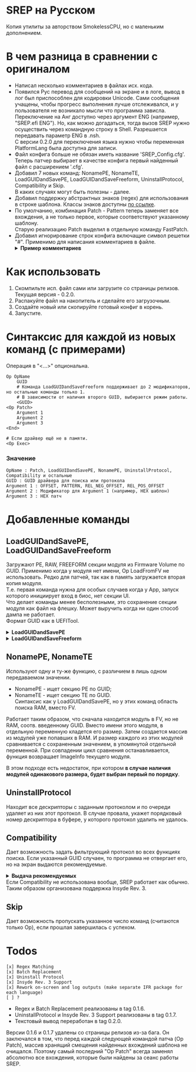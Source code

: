 # SREP на Русском
Копия утилиты за авторством SmokelessCPU, но с маленьким дополнением.

# В чем разница в сравнении с оригиналом
* Написал несколько комментариев в файлах исх. кода.
* Появился Рус перевод для сообщений на экране и в логе, вывод в лог был приспособлен для кодировки Unicode. Сами сообщения учащены, чтобы прогресс выполнения лучше отслеживался, и у пользователя не возникало мысли что программа зависла.
  </br>Переключение на Анг доступно через аргумент ENG (например, "SREP.efi ENG"). Но, как можно догадаться, тогда вызов SREP нужно осуществить через командную строку в Shell. Разрешается передавать параметр ENG в .nsh.
  </br>С версии 0.2.0 для переключения языка нужно чтобы переменная PlatformLang была доступна для записи.
* Файл конфига больше не обязан иметь название 'SREP_Config.cfg'. Теперь патчер выбирает в качестве конфига первый найденный файл с расширением '.cfg'.
* Добавил 7 новых команд: NonamePE, NonameTE, LoadGUIDandSavePE, LoadGUIDandSaveFreeform, UninstallProtocol, Compatibility и Skip.
  </br>В каких случаях могут быть полезны - далее.
* Добавил поддержку абстрактных знаков (regex) для использования в строке шаблона. Классы знаков доступны [по ссылке](https://gist.github.com/kaigouthro/e8bad6a2c8df6ff13b8716027a172dc0#3-character-types).
* По умолчанию, комбинация Patch - Pattern теперь заменяет все вхождения, а не только первое, которые соответствуют указанному шаблону.
  </br>Старую реализацию Patch выделил в отдельную команду FastPatch.
* Добавил игнорирование строк конфига включащие символ решетки "#". Применимо для написания комментариев в файле.
  <details>
  <summary><strong>Пример комментариев</strong></summary>
  # Здесь выбираем FilterProtocol</br>
  Op Compatibility</br>
  389F751F-1838-4388-8390-CD8154BD27F8</br>
  </details>

# Как использовать
1. Скомпильте исп. файл сами или загрузите со страницы релизов. Текущая версия - 0.2.0.
2. Распакуйте файл на накопитель и сделайте его загрузочным.
3. Создайте новый или скопируйте готовый конфиг в корень.
4. Запустите.

# Синтаксис для каждой из новых команд (с примерами)
Операция в "<...>" опциональна.

    Op OpName
        GUID
        # Команда LoadGUIDandSaveFreeform поддерживает до 2 модификаторов, но остальные команды только 1.
        # В зависимости от наличия второго GUID, выбирается режим работы.
        <GUID>
    <Op Patch>
        Argument 1
        Argument 2
        Argument 3
    <End>
    
    # Если драйвер ещё не в памяти.
    <Op Exec>

### Значение

    OpName : Patch, LoadGUIDandSavePE, NonamePE, UninstallProtocol, Compatibility и остальные
    GUID : GUID драйвера для поиска или протокола
    Argument 1 : OFFSET, PATTERN, REL_NEG_OFFSET, REL_POS_OFFSET
    Argument 2 : Модификатор для Argument 1 (например, HEX шаблон)
    Argument 3 : HEX патч
    
# Добавленные команды
## LoadGUIDandSavePE, LoadGUIDandSaveFreeform
Загружают PE, RAW, FREEFORM секции модуля из Firmware Volume по GUID. Применимо когда у модуля нет имени, Op LoadFromFV не использовать. Редко для патчей, так как в память загружается вторая копия модуля.
</br>Т.е. первая команда нужна для особых случаев когда у App, запуск которого инициирует вход в биос, нет секции UI.
</br>Что делает команды менее бесполезными, это сохранение секции модуля как файл на флешку. Может выручить когда ни один способ дампа не работает.
</br>Формат GUID как в UEFITool.
  <details>
  <summary><strong>LoadGUIDandSavePE</strong></summary>
    
  ```
  Op LoadGUIDandSavePE
  
  # Это SetupUtility
  FE3542FE-C1D3-4EF8-657C-8048606FF670
  ```

  </details>
  <details>
  <summary><strong>LoadGUIDandSaveFreeform</strong></summary>
    
  ```
  Op LoadGUIDandSaveFreeform
  
  # Это SmallLogo с section subtype RAW. GUID от File.
  63819805-67BB-46EF-AA8D-1524A19A01E4


  Op LoadGUIDandSaveFreeform
  
  # Это setupdata. У section subtype FREEFORM есть свой GUID, его тоже нужно указать, даже если они одинаковы.
  FE612B72-203C-47B1-8560-A66D946EB371
  FE612B72-203C-47B1-8560-A66D946EB371
  ```

  </details>

## NonamePE, NonameTE
Используют одну и ту-же функцию, с различием в лишь одном передаваемом значении.

* NonamePE - ищет секцию PE по GUID;
* NonameTE - ищет секцию TE по GUID.
</br>Синтаксис как у LoadGUIDandSavePE, но у этих команд область поиска RAM, вместо FV.

Работает таким образом, что сначала находится модуль в FV, но не RAM, соотв. введенному GUID. Вместо имени этого модуля, в отдельную переменную кладется его размер. Затем создается массив из модулей уже попавших в RAM. И размер каждого из этих модулей сравнивается с сохраненным значением, в упомянутой отдельной переменной. При совпадении цикл сравнения останавливается, функция возвращает ImageInfo текущего модуля.

В этом подходе есть недостаток, при котором **в случае наличия модулей одинакового размера, будет выбран первый по порядку**.

## UninstallProtocol
Находит все дескрипторы с заданным протоколом и по очереди удаляет из них этот протокол.
В случае провала, укажет порядковый номер дескриптора в буфере, у которого протокол удалить не удалось.

## Compatibility
Дает возможность задать фильтрующий протокол во всех функциях поиска. Если указанный GUID случаен, то программа не отвергает его, но на экран выдаются рекомендуемые.
<details>
<summary><strong>Выдача рекомендуемых</strong></summary>
  
```
Recommended protocols are:
EFI_FIRMWARE_VOLUME_PROTOCOL_GUID(good for HP Insyde Rev.3)
389F751F-1838-4388-8390-CD8154BD27F8
 
EFI_LEGACY_BIOS_PROTOCOL_GUID(good for Aptio 4, Insyde Rev.3)
DB9A1E3D-45CB-4ABB-853B-E5387FDB2E2D
```

</details>
Если Compatibility не использована вообще, SREP работает как обычно. Таким образом организована поддержка Insyde Rev. 3.

## Skip
Дает возможность пропускать указанное число команд (считаются только Op), если прошлая завершилась с успехом.

# Todos

    [x] Regex Matching
    [x] Batch Replacement
    [x] Uninstall Protocol
    [x] Insyde Rev. 3 Support
    [x] Rework on-screen and log outputs (make separate IFR package for each language)
    [ ] ?

* Regex и Batch Replacement реализованы в tag 0.1.6.
* UninstallProtocol и Insyde Rev. 3 Support реализованы в tag 0.1.7.
* Текстовый вывод переработан в tag 0.2.0.

Версии 0.1.6 и 0.1.7 удалены со страницы релизов из-за бага. Он заключался в том, что перед каждой следующей командой патча (Op Patch), массив хранящий смещения найденных вхождений шаблона не очищался. Поэтому самый последний "Op Patch" всегда заменял абсолютно все вхождения, которые были найдены за сеанс работы SREP.